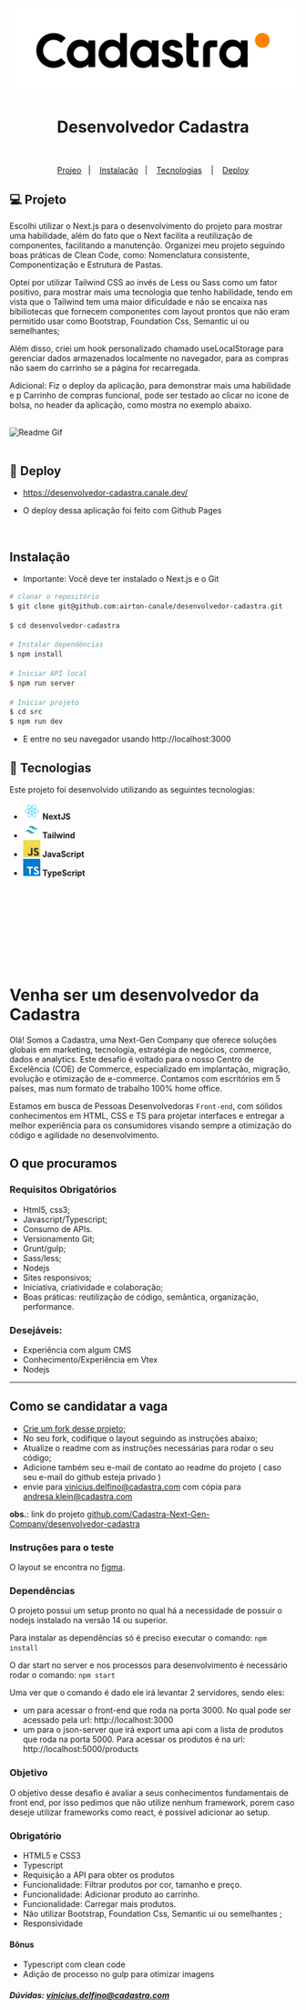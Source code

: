 <p align="center">
<img margin-left= "300px" src="./src/public/readme-assets/company-background.png" alt="Company Logo">
</p>  
<h1 align="center"><strong></strong></h1>
<h1 align="center"><strong>Desenvolvedor Cadastra</strong></h1>
<br>
<p align="center">
  <a href="#-project">Projeo</a>&nbsp;&nbsp;&nbsp;|&nbsp;&nbsp;&nbsp;
  <a href="#installation">Instalação</a>&nbsp;&nbsp;&nbsp;|&nbsp;&nbsp;&nbsp;
  <a href="#-technologies">Tecnologias</a>
  &nbsp;&nbsp;&nbsp;|&nbsp;&nbsp;&nbsp;
  <a href="#-deploy">Deploy</a>
</p>

## 💻 Projeto


<p> Escolhi utilizar o Next.js para o desenvolvimento do projeto para mostrar uma habilidade, além do fato que o Next facilita a reutilização de componentes, facilitando a manutenção. Organizei meu projeto seguindo boas práticas de Clean Code, como: Nomenclatura consistente, Componentização e Estrutura de Pastas.

Optei por utilizar Tailwind CSS ao invés de Less ou Sass como um fator positivo, para mostrar mais uma tecnologia que tenho habilidade, tendo em vista que o Tailwind tem uma maior dificuldade e não se encaixa nas bibiliotecas que fornecem componentes com layout prontos que não eram permitido usar como Bootstrap, Foundation Css, Semantic ui ou semelhantes;

Além disso, criei um hook personalizado chamado useLocalStorage para gerenciar dados armazenados localmente no navegador, para as compras não saem do carrinho se a página for recarregada.

Adicional: Fiz o deploy da aplicação, para demonstrar mais uma habilidade e p Carrinho de compras funcional, pode ser testado ao clicar no icone de bolsa, no header da aplicação, como mostra no exemplo abaixo.
</p>

<br>

<img src="/public/readme.gif" alt="Readme Gif">
<br>
<br>

## 🚀 Deploy
 -  https://desenvolvedor-cadastra.canale.dev/

 - O deploy dessa aplicação foi feito com Github Pages

<br>

## Instalação

- Importante: Você deve ter instalado o Next.js e o Git

```bash
# clonar o repositório
$ git clone git@github.com:airton-canale/desenvolvedor-cadastra.git

$ cd desenvolvedor-cadastra

# Instalar dependências
$ npm install

# Iniciar API local
$ npm run server

# Iniciar projeto
$ cd src
$ npm run dev
```
- E entre no seu navegador usando http://localhost:3000


## 🚀 Tecnologias

Este projeto foi desenvolvido utilizando as seguintes tecnologias:

- <img height="30" src="https://raw.githubusercontent.com/github/explore/80688e429a7d4ef2fca1e82350fe8e3517d3494d/topics/react/react.png"> **NextJS**
- <img height="30" src="https://raw.githubusercontent.com/github/explore/80688e429a7d4ef2fca1e82350fe8e3517d3494d/topics/tailwind/tailwind.png"> **Tailwind**
- <img height="30" src="https://raw.githubusercontent.com/github/explore/80688e429a7d4ef2fca1e82350fe8e3517d3494d/topics/javascript/javascript.png"> **JavaScript**
- <img height="30" src="https://raw.githubusercontent.com/github/explore/80688e429a7d4ef2fca1e82350fe8e3517d3494d/topics/typescript/typescript.png"> **TypeScript**

<br>
<br>
<br>
<br>
<br>
<br>
<br>
<br>  

# Venha ser um desenvolvedor da Cadastra

Olá! Somos a Cadastra, uma Next-Gen Company que oferece soluções globais em marketing, tecnologia, estratégia de negócios, commerce, dados e analytics. Este desafio é voltado para o nosso Centro de Excelência (COE) de Commerce, especializado em implantação, migração, evolução e otimização de e-commerce.  Contamos com escritórios em 5 países, mas num formato de trabalho 100% home office.

Estamos em busca de Pessoas Desenvolvedoras `Front-end`, com sólidos conhecimentos em HTML, CSS e TS para projetar interfaces e entregar a melhor experiência para os consumidores visando sempre a otimização do código e agilidade no desenvolvimento.

## O que procuramos

### Requisitos Obrigatórios

- Html5, css3;
- Javascript/Typescript;
- Consumo de APIs.
- Versionamento Git;
- Grunt/gulp;
- Sass/less;
- Nodejs
- Sites responsivos;
- Iniciativa, criatividade e colaboração;
- Boas práticas: reutilização de código, semântica, organização, performance.

### Desejáveis:

- Experiência com algum CMS
- Conhecimento/Experiência em Vtex
- Nodejs

----

## Como se candidatar a vaga

- [Crie um fork desse projeto;](https://github.com/Cadastra-Next-Gen-Company/desenvolvedor-cadastra/fork)
- No seu fork, codifique o layout seguindo as instruções abaixo;
- Atualize o readme com as instruções necessárias para rodar o seu código;
- Adicione também seu e-mail de contato ao readme do projeto ( caso seu e-mail do github esteja privado )
- envie para [vinicius.delfino@cadastra.com](mailto:vinicius.delfino@cadastra.com?subject=Vaga%20DEV%20-%20Cadastra) com cópia para [andresa.klein@cadastra.com](mailto:andresa.klein?subject=Vaga%20DEV%20-%20Cadastra)
 

**obs.**: link do projeto [github.com/Cadastra-Next-Gen-Company/desenvolvedor-cadastra](https://github.com/Cadastra-Next-Gen-Company/desenvolvedor-cadastra)

### Instruções para o teste

O layout se encontra no [figma](https://www.figma.com/file/Z5RCG3Ewzwm7XIPuhMUsBZ/Desafio-Cadastra?type=design&node-id=0%3A1&mode=design&t=A0G2fRjMSrcQjchw-1).

### Dependências

O projeto possui um setup pronto no qual há a necessidade de possuir o nodejs instalado na versão 14 ou superior.

Para instalar as dependências só é preciso executar o comando: `npm install`

O dar start no server e nos processos para desenvolvimento é necessário rodar o comando: `npm start `

Uma ver que o comando é dado ele irá levantar 2 servidores, sendo eles:
 - um para acessar o front-end que roda na porta 3000. No qual pode ser acessado pela url: http://localhost:3000
 - um para o json-server que irá export uma api com a lista de produtos que roda na porta 5000. Para acessar os produtos é na url:  http://localhost:5000/products

### Objetivo

O objetivo desse desafio é avaliar a seus conhecimentos fundamentais de front end, por isso pedimos que não utilize nenhum framework, porem caso deseje utilizar frameworks como react, é possível adicionar ao setup.
### Obrigatório

- HTML5 e CSS3
- Typescript
- Requisição a API para obter os produtos
- Funcionalidade: Filtrar produtos por cor, tamanho e preço.
- Funcionalidade: Adicionar produto ao carrinho.
- Funcionalidade: Carregar mais produtos.
- Não utilizar Bootstrap, Foundation Css, Semantic ui ou semelhantes ;
- Responsividade

#### Bônus

- Typescript com clean code
- Adição de processo no gulp para otimizar imagens

##### Dúvidas: [vinicius.delfino@cadastra.com](mailto:vinicius.delfino@cadastra.com?subject=Dúvida%20Vaga%20DEV%20-%20Cadastra)
